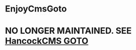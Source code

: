 # EnjoyCmsGoto

# NO LONGER MAINTAINED. SEE [HancockCMS GOTO](https://github.com/red-rocks/hancock_cms_goto)

